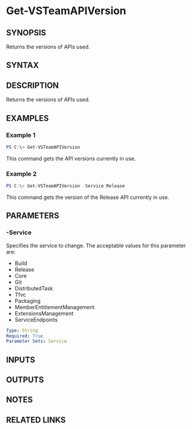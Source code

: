 


# Get-VSTeamAPIVersion

## SYNOPSIS

Returns the versions of APIs used.

## SYNTAX

## DESCRIPTION

Returns the versions of APIs used.

## EXAMPLES

### Example 1

```PowerShell
PS C:\> Get-VSTeamAPIVersion
```

This command gets the API versions currently in use.

### Example 2

```PowerShell
PS C:\> Get-VSTeamAPIVersion -Service Release
```

This command gets the version of the Release API currently in use.

## PARAMETERS

### -Service

Specifies the service to change. The acceptable values for this parameter are:

- Build
- Release
- Core
- Git
- DistributedTask
- Tfvc
- Packaging
- MemberEntitlementManagement
- ExtensionsManagement
- ServiceEndpoints

```yaml
Type: String
Required: True
Parameter Sets: Service
```

## INPUTS

## OUTPUTS

## NOTES

## RELATED LINKS

